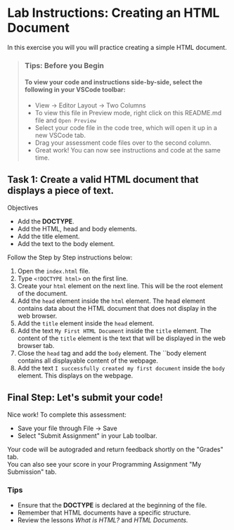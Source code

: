 # Lab Instructions: Creating an HTML Document

In this exercise you will you will practice creating a simple HTML document.

> ### **Tips: Before you Begin**
> #### **To view your code and instructions side-by-side**, select the following in your VSCode toolbar:
> - View -> Editor Layout -> Two Columns
> - To view this file in Preview mode, right click on this README.md file and `Open Preview`
> - Select your code file in the code tree, which will open it up in a new VSCode tab.
> - Drag your assessment code files over to the second column. 
> - Great work! You can now see instructions and code at the same time. 

## Task 1: Create a valid HTML document that displays a piece of text.

Objectives
- Add the **DOCTYPE**.
- Add the HTML, head and body elements.
- Add the title element.
- Add the text to the body element.

Follow the Step by Step instructions below:

1. Open the `index.html` file.
2. Type `<!DOCTYPE html>` on the first line.
3. Create your `html` element on the next line. This will be the root element of the document.
4. Add the `head` element inside the `html` element. The head element contains data about the HTML document that does not display in the web browser.  
5. Add the `title` element inside the `head` element.
6. Add the text `My First HTML Document` inside the `title` element. The content of the `title` element is the text that will be displayed in the web browser tab.   
7. Close the `head` tag and add the `body` element. The ``body element contains all displayable content of the webpage.
8. Add the text `I successfully created my first document` inside the `body` element. This displays on the webpage. 

## Final Step: Let's submit your code!
Nice work! To complete this assessment:
- Save your file through File -> Save 
- Select "Submit Assignment" in your Lab toolbar. 

Your code will be autograded and return feedback shortly on the "Grades" tab.  
You can also see your score in your Programming Assignment "My Submission" tab.
<br>

### Tips

* Ensure that the **DOCTYPE** is declared at the beginning of the file.
* Remember that HTML documents have a specific structure.
* Review the lessons *What is HTML?* and *HTML Documents.*
